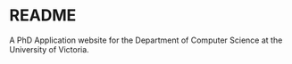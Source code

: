 # README

A PhD Application website for the Department of Computer Science at the University of Victoria.
